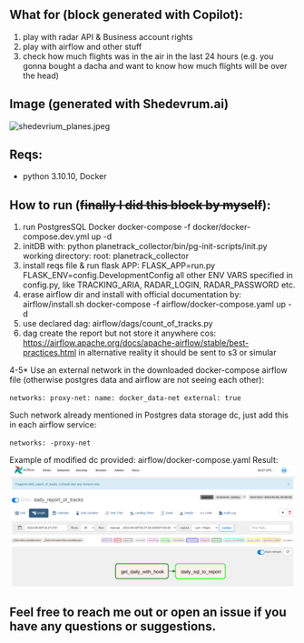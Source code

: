 ## What for (block generated with Copilot):

1) play with radar API & Business account rights
2) play with airflow and other stuff
3) check how much flights was in the air in the last 24 hours (e.g. you gonna bought a dacha and want to know how much
   flights will be over the head)

## Image (generated with Shedevrum.ai)
![shedevrium_planes.jpeg](..%2F..%2FPictures%2Fshedevrium_planes.jpeg)

## Reqs: 

* python 3.10.10, Docker

## How to run (~~finally I did this block by myself~~):

1) run PostgresSQL Docker
   docker-compose -f docker/docker-compose.dev.yml up -d
2) initDB with:
   python planetrack_collector/bin/pg-init-scripts/init.py
   working directory: root: planetrack_collector
3) install reqs file & run flask APP:
   FLASK_APP=run.py
   FLASK_ENV=config.DevelopmentConfig
   all other ENV VARS specified in config.py, like TRACKING_ARIA, RADAR_LOGIN, RADAR_PASSWORD etc.
4) erase airflow dir and install with official documentation by: airflow/install.sh
   docker-compose -f airflow/docker-compose.yaml up -d
5) use declared dag: airflow/dags/count_of_tracks.py
6) dag create the report but not store it anywhere
   cos: https://airflow.apache.org/docs/apache-airflow/stable/best-practices.html
   in alternative reality it should be sent to s3 or simular

4-5*
Use an external network in the downloaded docker-compose airflow file (otherwise postgres data and airflow are not seeing
each other):

`networks:
proxy-net:
name: docker_data-net
external: true`

Such network already mentioned in Postgres data storage dc, just add this in each airflow service:

`networks:
-proxy-net`

Example of modified dc provided: airflow/docker-compose.yaml
Result:
![img.png](img.png)

## Feel free to reach me out or open an issue if you have any questions or suggestions.
